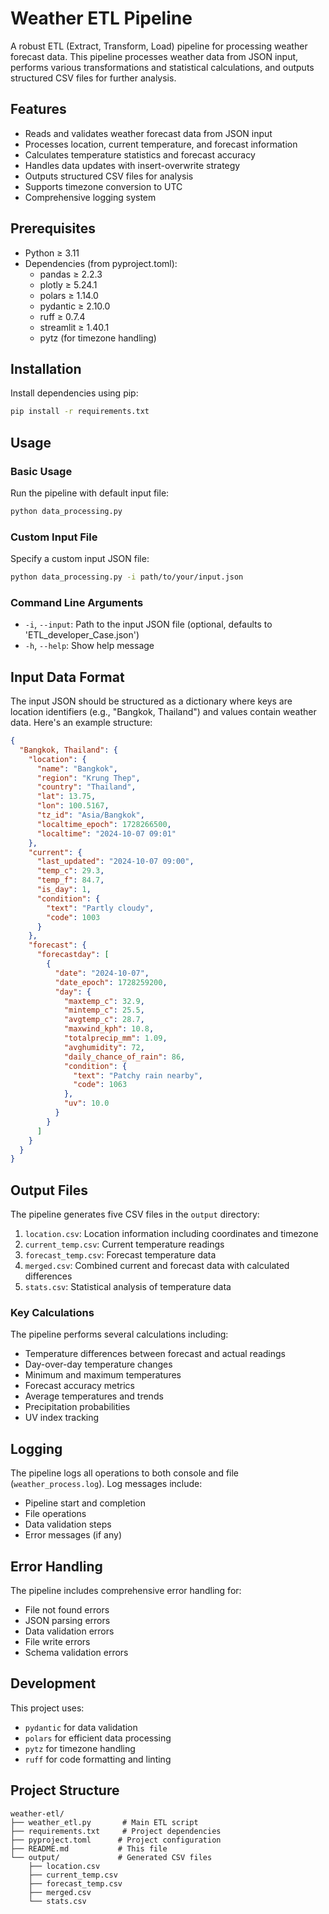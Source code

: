 # Weather ETL Pipeline

A robust ETL (Extract, Transform, Load) pipeline for processing weather forecast data. This pipeline processes weather data from JSON input, performs various transformations and statistical calculations, and outputs structured CSV files for further analysis.

## Features

- Reads and validates weather forecast data from JSON input
- Processes location, current temperature, and forecast information
- Calculates temperature statistics and forecast accuracy
- Handles data updates with insert-overwrite strategy
- Outputs structured CSV files for analysis
- Supports timezone conversion to UTC
- Comprehensive logging system

## Prerequisites

- Python ≥ 3.11
- Dependencies (from pyproject.toml):
  - pandas ≥ 2.2.3
  - plotly ≥ 5.24.1
  - polars ≥ 1.14.0
  - pydantic ≥ 2.10.0
  - ruff ≥ 0.7.4
  - streamlit ≥ 1.40.1
  - pytz (for timezone handling)

## Installation

Install dependencies using pip:

```bash
pip install -r requirements.txt
```

## Usage

### Basic Usage

Run the pipeline with default input file:

```bash
python data_processing.py
```

### Custom Input File

Specify a custom input JSON file:

```bash
python data_processing.py -i path/to/your/input.json
```

### Command Line Arguments

- `-i`, `--input`: Path to the input JSON file (optional, defaults to 'ETL_developer_Case.json')
- `-h`, `--help`: Show help message

## Input Data Format

The input JSON should be structured as a dictionary where keys are location identifiers (e.g., "Bangkok, Thailand") and values contain weather data. Here's an example structure:

```json
{
  "Bangkok, Thailand": {
    "location": {
      "name": "Bangkok",
      "region": "Krung Thep",
      "country": "Thailand",
      "lat": 13.75,
      "lon": 100.5167,
      "tz_id": "Asia/Bangkok",
      "localtime_epoch": 1728266500,
      "localtime": "2024-10-07 09:01"
    },
    "current": {
      "last_updated": "2024-10-07 09:00",
      "temp_c": 29.3,
      "temp_f": 84.7,
      "is_day": 1,
      "condition": {
        "text": "Partly cloudy",
        "code": 1003
      }
    },
    "forecast": {
      "forecastday": [
        {
          "date": "2024-10-07",
          "date_epoch": 1728259200,
          "day": {
            "maxtemp_c": 32.9,
            "mintemp_c": 25.5,
            "avgtemp_c": 28.7,
            "maxwind_kph": 10.8,
            "totalprecip_mm": 1.09,
            "avghumidity": 72,
            "daily_chance_of_rain": 86,
            "condition": {
              "text": "Patchy rain nearby",
              "code": 1063
            },
            "uv": 10.0
          }
        }
      ]
    }
  }
}
```

## Output Files

The pipeline generates five CSV files in the `output` directory:

1. `location.csv`: Location information including coordinates and timezone
2. `current_temp.csv`: Current temperature readings
3. `forecast_temp.csv`: Forecast temperature data
4. `merged.csv`: Combined current and forecast data with calculated differences
5. `stats.csv`: Statistical analysis of temperature data

### Key Calculations

The pipeline performs several calculations including:

- Temperature differences between forecast and actual readings
- Day-over-day temperature changes
- Minimum and maximum temperatures
- Forecast accuracy metrics
- Average temperatures and trends
- Precipitation probabilities
- UV index tracking

## Logging

The pipeline logs all operations to both console and file (`weather_process.log`). Log messages include:

- Pipeline start and completion
- File operations
- Data validation steps
- Error messages (if any)

## Error Handling

The pipeline includes comprehensive error handling for:

- File not found errors
- JSON parsing errors
- Data validation errors
- File write errors
- Schema validation errors

## Development

This project uses:

- `pydantic` for data validation
- `polars` for efficient data processing
- `pytz` for timezone handling
- `ruff` for code formatting and linting

## Project Structure

```
weather-etl/
├── weather_etl.py       # Main ETL script
├── requirements.txt     # Project dependencies
├── pyproject.toml      # Project configuration
├── README.md           # This file
└── output/             # Generated CSV files
    ├── location.csv
    ├── current_temp.csv
    ├── forecast_temp.csv
    ├── merged.csv
    └── stats.csv
```
